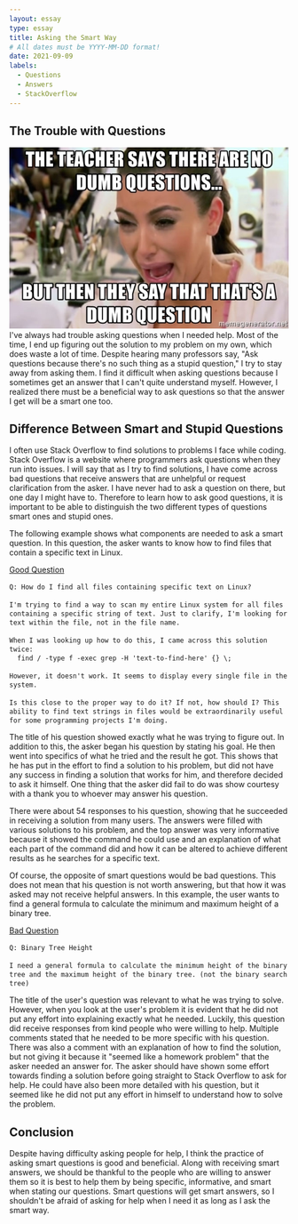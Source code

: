 ```yaml
---
layout: essay
type: essay
title: Asking the Smart Way
# All dates must be YYYY-MM-DD format!
date: 2021-09-09
labels:
  - Questions
  - Answers
  - StackOverflow
---
```


## The Trouble with Questions

<img class="ui medium right floated image" src="../images/dumbq.jpeg">
I've always had trouble asking questions when I needed help. Most of the time, I end up figuring out the solution to my problem on my own, which does waste a lot of time. Despite hearing many professors say, "Ask questions because there's no such thing as a stupid question," I try to stay away from asking them. I find it difficult when asking questions because I sometimes get an answer that I can't quite understand myself. However, I realized there must be a beneficial way to ask questions so that the answer I get will be a smart one too.

## Difference Between Smart and Stupid Questions

I often use Stack Overflow to find solutions to problems I face while coding. Stack Overflow is a website where programmers ask questions when they run into issues. I will say that as I try to find solutions, I have come across bad questions that receive answers that are unhelpful or request clarification from the asker. I have never had to ask a question on there, but one day I might have to. Therefore to learn how to ask good questions, it is important to be able to distinguish the two different types of questions smart ones and stupid ones.


The following example shows what components are needed to ask a smart question. In this question, the asker wants to know how to find files that contain a specific text in Linux.

[Good Question](https://stackoverflow.com/questions/16956810/how-do-i-find-all-files-containing-specific-text-on-linux/16957078#16957078)
```
Q: How do I find all files containing specific text on Linux?

I'm trying to find a way to scan my entire Linux system for all files containing a specific string of text. Just to clarify, I'm looking for text within the file, not in the file name.

When I was looking up how to do this, I came across this solution twice:
  find / -type f -exec grep -H 'text-to-find-here' {} \;

However, it doesn't work. It seems to display every single file in the system.

Is this close to the proper way to do it? If not, how should I? This ability to find text strings in files would be extraordinarily useful for some programming projects I'm doing.
```
 
The title of his question showed exactly what he was trying to figure out. In addition to this, the asker began his question by stating his goal. He then went into specifics of what he tried and the result he got. This shows that he has put in the effort to find a solution to his problem, but did not have any success in finding a solution that works for him, and therefore decided to ask it himself. One thing that the asker did fail to do was show courtesy with a thank you to whoever may answer his question.
 
There were about 54 responses to his question, showing that he succeeded in receiving a solution from many users. The answers were filled with various solutions to his problem, and the top answer was very informative because it showed the command he could use and an explanation of what each part of the command did and how it can be altered to achieve different results as he searches for a specific text. 

Of course, the opposite of smart questions would be bad questions. This does not mean that his question is not worth answering, but that how it was asked may not receive helpful answers. In this example, the user wants to find a general formula to calculate the minimum and maximum height of a binary tree.

[Bad Question](https://stackoverflow.com/questions/1951091/binary-tree-height)
```
Q: Binary Tree Height

I need a general formula to calculate the minimum height of the binary tree and the maximum height of the binary tree. (not the binary search tree)
```
 
The title of the user's question was relevant to what he was trying to solve. However, when you look at the user's problem it is evident that he did not put any effort into explaining exactly what he needed. Luckily, this question did receive responses from kind people who were willing to help. Multiple comments stated that he needed to be more specific with his question. There was also a comment with an explanation of how to find the solution, but not giving it because it "seemed like a homework problem" that the asker needed an answer for. The asker should have shown some effort towards finding a solution before going straight to Stack Overflow to ask for help. He could have also been more detailed with his question, but it seemed like he did not put any effort in himself to understand how to solve the problem. 

## Conclusion

Despite having difficulty asking people for help, I think the practice of asking smart questions is good and beneficial. Along with receiving smart answers, we should be thankful to the people who are willing to answer them so it is best to help them by being specific, informative, and smart when stating our questions. Smart questions will get smart answers, so I shouldn't be afraid of asking for help when I need it as long as I ask the smart way.
